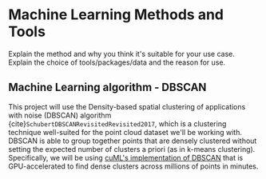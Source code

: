 # Machine Learning Methods and Tools

Explain the method and why you think it's suitable for your use case.
Explain the choice of tools/packages/data and the reason for use.

## Machine Learning algorithm - DBSCAN

This project will use the Density-based spatial clustering of applications with
noise (DBSCAN) algorithm {cite}`SchubertDBSCANRevisitedRevisited2017`, which is
a clustering technique well-suited for the point cloud dataset we'll be working
with. DBSCAN is able to group together points that are densely clustered without
setting the expected number of clusters a priori (as in k-means clustering).
Specifically, we will be using
[cuML's implementation of DBSCAN](https://docs.rapids.ai/api/cuml/23.02/api.html#cuml.DBSCAN)
that is GPU-accelerated to find dense clusters across millions of points in
minutes.
